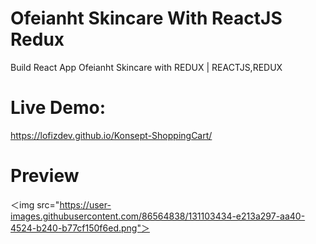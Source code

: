 # Ofeianht Skincare With ReactJS Redux

Build React App Ofeianht Skincare with REDUX | REACTJS,REDUX
# Live Demo:
https://lofizdev.github.io/Konsept-ShoppingCart/

# Preview
＜img src="https://user-images.githubusercontent.com/86564838/131103434-e213a297-aa40-4524-b240-b77cf150f6ed.png"＞

